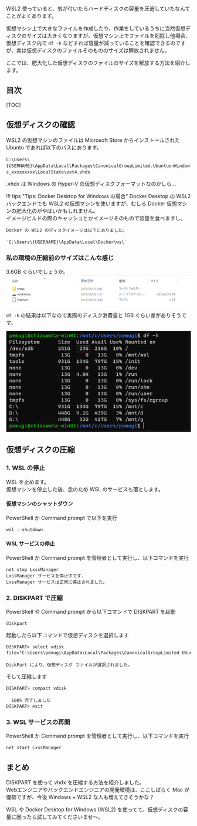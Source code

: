 <!--
.. title: WSL2 の仮想ディスクを圧縮する
.. slug: wsl2-vdisk-compression
.. date: 2021-08-26 01:33:36 UTC+09:00
.. tags: 
.. category: 
.. link: 
.. description: 
.. type: text
-->

WSL2 使っていると、気が付いたらハードディスクの容量を圧迫していたなんてことがよくあります。

仮想マシン上で大きなファイルを作成したり、作業をしているうちに当然仮想ディスクのサイズは大きくなりますが、仮想マシン上でファイルを削除し他場合、仮想ディスク内で `df -h` などすれば容量が減っていることを確認できるのですが、実は仮想ディスクのファイルそのもののサイズは解放されません。

ここでは、肥大化した仮想ディスクのファイルのサイズを解放する方法を紹介します。

## 目次

[TOC]

## 仮想ディスクの確認

WSL2 の仮想マシンのファイルは Microsoft Store からインストールされた Ubuntu であれば以下のパスにあります。

`C:\Users\{USERNAME}\AppData\Local\Packages\CanonicalGroupLimited.UbuntuonWindows_xxxxxxxxx\LocalState\ext4.vhdx`

.vhdx は Windows の Hyper-V の仮想ディスクフォーマットなのかしら...  

!!! tips "Tips: Docker Desktop for Windows の場合"
    Docker Desktop の WSL2 バックエンドでも WSL2 の仮想マシンを使いますが、むしろ Docker 仮想マシンの肥大化のがやばいかもしれません。  
    イメージビルドの際のキャッシュとかイメージそのもので容量を食べますし。  

    Docker の WSL2 のディスクイメージは以下にありました。

    `C:\Users\{USERNAME}\AppData\Local\Docker\wsl`


### 私の環境の圧縮前のサイズはこんな感じ

3.6GB ぐらいでしょうか。  
![](/images/posts/wsl/wsl2-vdisk-compression-1.png)

`df -h` の結果は以下なので実際のディスク消費量と 1GB ぐらい差がありそうです。

![](/images/posts/wsl/wsl2-vdisk-compression-2.png)

## 仮想ディスクの圧縮

### 1. WSL の停止

WSL を止めます。  
仮想マシンを停止した後、念のため WSL のサービスも落とします。

#### 仮想マシンのシャットダウン

PowerShell か Command prompt で以下を実行

```powershell
wsl --shutdown
```

#### WSL サービスの停止

PowerShell か Command prompt を管理者として実行し、以下コマンドを実行

```shell
net stop LxssManager
LxssManager サービスを停止中です.
LxssManager サービスは正常に停止されました。
```

### 2. DISKPART で圧縮

PowerShell や Command prompt から以下コマンドで DISKPART を起動

```shell
diskpart
```

起動したら以下コマンドで仮想ディスクを選択します

```shell
DISKPART> select vdisk file="C:\Users\pemugi\AppData\Local\Packages\CanonicalGroupLimited.UbuntuonWindows_xxxxxxxxx\LocalState\ext4.vhdx"

DiskPart により、仮想ディスク ファイルが選択されました。
```

そして圧縮します

```shell
DISKPART> compact vdisk

  100% 完了しました
DISKPART> exit
```

### 3. WSL サービスの再開

PowerShell か Command prompt を管理者として実行し、以下コマンドを実行

```shell
net start LxssManager
```

## まとめ

DISKPART を使って vhdx を圧縮する方法を紹介しました。  
Webエンジニアやバックエンドエンジニアの開発環境は、ここしばらく Mac が優勢ですが、今後 Windows + WSL2 な人も増えてきそうかな？

WSL や Docker Desktop for Windows (WSL2) を使ってて、仮想ディスクの容量に困ったら試してみてくださいませ～。
